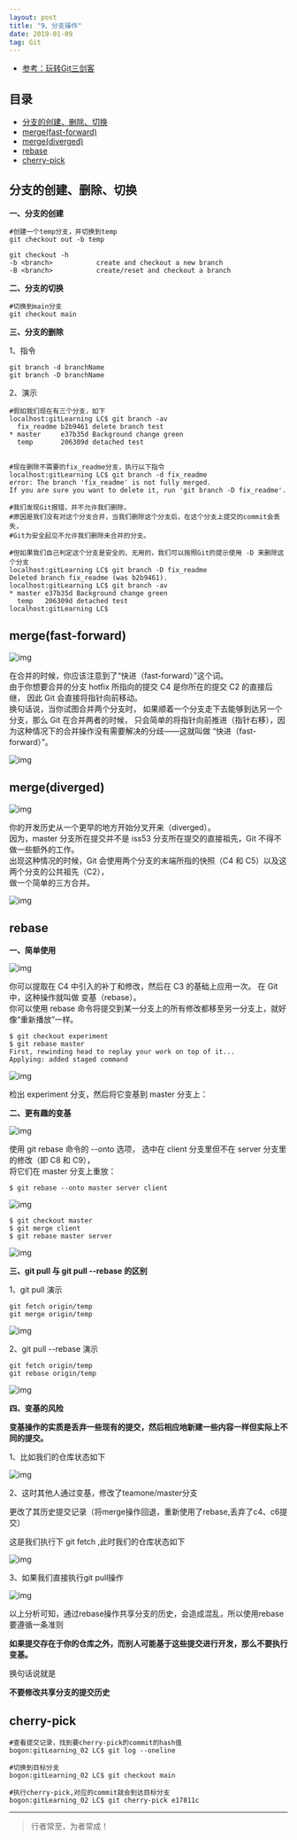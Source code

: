 ```yaml
---
layout: post
title: "9、分支操作"
date: 2019-01-09
tag: Git
---   
```


- [参考：玩转Git三剑客](https://time.geekbang.org/course/intro/100021601)



## 目录
* [分支的创建、删除、切换](#content1)
* [merge(fast-forward)](#content2)
* [merge(diverged)](#content3)
* [rebase](#content4)
* [cherry-pick](#content5)




<!-- ************************************************ -->
## <a id="content1"></a>分支的创建、删除、切换

**一、分支的创建**

```
#创建一个temp分支，并切换到temp
git checkout out -b temp
```

```
git checkout -h
-b <branch>           create and checkout a new branch
-B <branch>           create/reset and checkout a branch
```

**二、分支的切换**

```
#切换到main分支
git checkout main
```


**三、分支的删除**

1、指令

```
git branch -d branchName
git branch -D branchName 
```

2、演示

```
#假如我们现在有三个分支，如下
localhost:gitLearning LC$ git branch -av
  fix_readme b2b9461 delete branch test
* master     e37b35d Background change green
  temp       206309d detached test


#现在删除不需要的fix_readme分支，执行以下指令
localhost:gitLearning LC$ git branch -d fix_readme
error: The branch 'fix_readme' is not fully merged.
If you are sure you want to delete it, run 'git branch -D fix_readme'.

#我们发现Git报错，并不允许我们删除，     
#原因是我们没有对这个分支合并，当我们删除这个分支后，在这个分支上提交的commit会丢失，      
#Git为安全起见不允许我们删除未合并的分支。

#但如果我们自己判定这个分支是安全的、无用的，我们可以按照Git的提示使用 -D 来删除这个分支
localhost:gitLearning LC$ git branch -D fix_readme
Deleted branch fix_readme (was b2b9461).
localhost:gitLearning LC$ git branch -av
* master e37b35d Background change green
  temp   206309d detached test
localhost:gitLearning LC$ 
```



<!-- ************************************************ -->
## <a id="content2"></a>merge(fast-forward)

<img src="/images/Git/git10_1.png" alt="img">

在合并的时候，你应该注意到了“快进（fast-forward）”这个词。       
由于你想要合并的分支 hotfix 所指向的提交 C4 是你所在的提交 C2 的直接后继， 因此 Git 会直接将指针向前移动。          
换句话说，当你试图合并两个分支时， 如果顺着一个分支走下去能够到达另一个分支，那么 Git 在合并两者的时候， 只会简单的将指针向前推进（指针右移），因为这种情况下的合并操作没有需要解决的分歧——这就叫做 “快进（fast-forward）”。

<img src="/images/Git/git10_2.png" alt="img">



<!-- ************************************************ -->
## <a id="content3"></a>merge(diverged)

<img src="/images/Git/git10_3.png" alt="img">

你的开发历史从一个更早的地方开始分叉开来（diverged）。             
因为，master 分支所在提交并不是 iss53 分支所在提交的直接祖先，Git 不得不做一些额外的工作。      
出现这种情况的时候，Git 会使用两个分支的末端所指的快照（C4 和 C5）以及这两个分支的公共祖先（C2），    
做一个简单的三方合并。    

<img src="/images/Git/git10_4.png" alt="img">


<!-- ************************************************ -->
## <a id="content4"></a>rebase

**一、简单使用**

<img src="/images/Git/git10_6.png" alt="img">

你可以提取在 C4 中引入的补丁和修改，然后在 C3 的基础上应用一次。 在 Git 中，这种操作就叫做 变基（rebase）。      
你可以使用 rebase 命令将提交到某一分支上的所有修改都移至另一分支上，就好像“重新播放”一样。     

```
$ git checkout experiment
$ git rebase master
First, rewinding head to replay your work on top of it...
Applying: added staged command
```

<img src="/images/Git/git10_5.png" alt="img">

检出 experiment 分支，然后将它变基到 master 分支上：

**二、更有趣的变基**

<img src="/images/Git/git10_7.png" alt="img">

使用 git rebase 命令的 --onto 选项， 选中在 client 分支里但不在 server 分支里的修改（即 C8 和 C9），     
将它们在 master 分支上重放：     

```
$ git rebase --onto master server client
```

<img src="/images/Git/git10_8.png" alt="img">


```
$ git checkout master
$ git merge client
$ git rebase master server
```

<img src="/images/Git/git10_9.png" alt="img">

**三、git pull 与 git pull --rebase 的区别**

1、git pull 演示

```
git fetch origin/temp
git merge origin/temp
```
<img src="/images/Git/git10_10.png" alt="img">

2、git pull --rebase 演示

```
git fetch origin/temp
git rebase origin/temp
```
<img src="/images/Git/git10_11.png" alt="img">


**四、变基的风险**

<span style="font-weight:bold">变基操作的实质是丢弃一些现有的提交，然后相应地新建一些内容一样但实际上不同的提交。</span>

1、比如我们的仓库状态如下

<img src="/images/Git/git10_12.png" alt="img">

2、这时其他人通过变基，修改了teamone/master分支     

更改了其历史提交记录（将merge操作回退，重新使用了rebase,丢弃了c4、c6提交）     

这是我们执行下 git fetch ,此时我们的仓库状态如下

<img src="/images/Git/git10_13.png" alt="img">

3、如果我们直接执行git pull操作

<img src="/images/Git/git10_14.png" alt="img">


以上分析可知，通过rebase操作共享分支的历史，会造成混乱，所以使用rebase要遵循一条准则

<span style="font-weight:bold">如果提交存在于你的仓库之外，而别人可能基于这些提交进行开发，那么不要执行变基。</span>

换句话说就是

<span style="font-weight:bold">不要修改共享分支的提交历史</span>


<!-- ************************************************ -->
## <a id="content5"></a>cherry-pick

```
#查看提交记录，找到要cherry-pick的commit的hash值
bogon:gitLearning_02 LC$ git log --oneline 

#切换到目标分支
bogon:gitLearning_02 LC$ git checkout main

#执行cherry-pick,对应的commit就会到达目标分支
bogon:gitLearning_02 LC$ git cherry-pick e17811c
```







----------
>  行者常至，为者常成！



